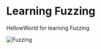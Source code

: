# Learning Fuzzing
HellowWorld for learning Fuzzing


![Fuzzing](https://user-images.githubusercontent.com/14032865/91258120-382b5880-e731-11ea-807c-b71fef1d2e4f.png)





